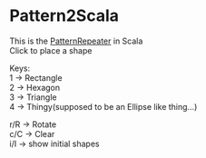 # Pattern2Scala

This is the [PatternRepeater](https://github.com/chicarrida/PatternRepeater) in Scala<br>
Click to place a shape

Keys:<br>
1 -> Rectangle <br>
2 -> Hexagon <br>
3 -> Triangle <br>
4 -> Thingy(supposed to be an Ellipse like thing...)<br>


r/R -> Rotate<br>
c/C -> Clear<br>
i/I -> show initial shapes<br>
